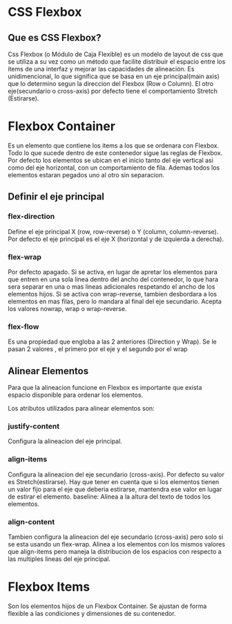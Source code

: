 # CSS Flexbox

## Que es CSS Flexbox?
Css Flexbox (o Módulo de Caja Flexible) es un modelo de layout de css que se utiliza a su vez como un método que facilite distribuir el espacio entre los ítems de una interfaz y mejorar las capacidades de alineación. 
Es unidimencional, lo que significa que se basa en un eje principal(main axis) que lo determino segun la direccion del Flexbox (Row o Column). El otro eje(secundario o cross-axis) por defecto tiene el comportamiento Stretch (Estirarse).


# Flexbox Container
Es un elemento que contiene los items a los que se ordenara con Flexbox. Todo lo que sucede dentro de este contenedor sigue las reglas de Flexbox.
Por defecto los elementos se ubican en el inicio tanto del eje vertical asi como del eje horizontal, con un comportamiento de fila. Ademas todos los elementos estaran pegados uno al otro sin separacion.

## Definir el eje principal

### flex-direction
Define el eje principal X (row, row-reverse) o Y (column, column-reverse). Por defecto el eje principal es el eje X (horizontal y de izquierda a derecha).

### flex-wrap
Por defecto apagado. Si se activa, en lugar de apretar los elementos para que entren en una sola linea dentro del ancho del contenedor, lo que hara sera separar en una o mas lineas adicionales respetando el ancho de los elementos hijos.
Si se activa con wrap-reverse, tambien desbordara a los elementos en mas filas, pero lo mandara al final del eje secundario.
Acepta los valores nowrap, wrap o wrap-reverse.

### flex-flow
Es una propiedad que engloba a las 2 anteriores (Direction y Wrap). Se le pasan 2 valores , el primero por el eje y el segundo por el wrap

## Alinear Elementos 
Para que la alineacion funcione en Flexbox es importante que exista espacio disponible para ordenar los elementos.

Los atributos utilizados para alinear elementos son:

### justify-content
Configura la alineacion del eje principal.

### align-items
Configura la alineacion del eje secundario (cross-axis). Por defecto su valor es Stretch(estirarse). Hay que tener en cuenta que si los elementos tienen un valor fijo para el eje que deberia estirarse, mantendra ese valor en lugar de estirar el elemento.
baseline: Alinea a la altura del texto de todos los elementos.

### align-content
Tambien configura la alineacion del eje secundario (cross-axis) pero solo si se esta usando un flex-wrap. Alinea a los elementos con los mismos valores que align-items pero maneja la distribucion de los espacios con respecto a las multiples lineas del eje principal.

# Flexbox Items
Son los elementos hijos de un Flexbox Container. Se ajustan de forma flexible a las condiciones y dimensiones de su contenedor.

